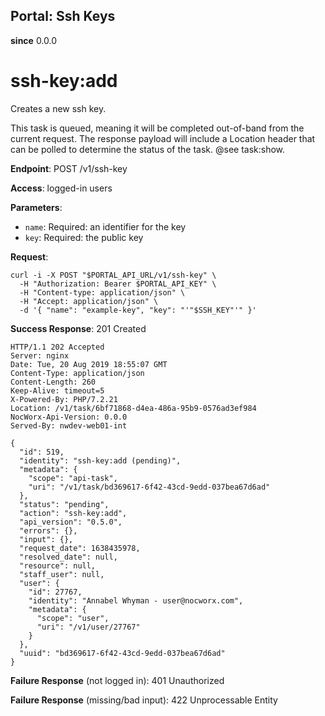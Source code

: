 Portal: Ssh Keys
----------------

**since** 0.0.0

ssh-key:add
===========

Creates a new ssh key.

This task is queued, meaning it will be completed out-of-band from the current request. The response payload will include a Location header that can be polled to determine the status of the task. @see task:show.

**Endpoint**:  POST /v1/ssh-key

**Access**: logged-in users

**Parameters**:
- `name`: Required: an identifier for the key
- `key`: Required: the public key

**Request**:
```
curl -i -X POST "$PORTAL_API_URL/v1/ssh-key" \
  -H "Authorization: Bearer $PORTAL_API_KEY" \
  -H "Content-type: application/json" \
  -H "Accept: application/json" \
  -d '{ "name": "example-key", "key": "'"$SSH_KEY"'" }'
```

**Success Response**: 201 Created
```
HTTP/1.1 202 Accepted
Server: nginx
Date: Tue, 20 Aug 2019 18:55:07 GMT
Content-Type: application/json
Content-Length: 260
Keep-Alive: timeout=5
X-Powered-By: PHP/7.2.21
Location: /v1/task/6bf71868-d4ea-486a-95b9-0576ad3ef984
NocWorx-Api-Version: 0.0.0
Served-By: nwdev-web01-int

{
  "id": 519,
  "identity": "ssh-key:add (pending)",
  "metadata": {
    "scope": "api-task",
    "uri": "/v1/task/bd369617-6f42-43cd-9edd-037bea67d6ad"
  },
  "status": "pending",
  "action": "ssh-key:add",
  "api_version": "0.5.0",
  "errors": {},
  "input": {},
  "request_date": 1638435978,
  "resolved_date": null,
  "resource": null,
  "staff_user": null,
  "user": {
    "id": 27767,
    "identity": "Annabel Whyman - user@nocworx.com",
    "metadata": {
      "scope": "user",
      "uri": "/v1/user/27767"
    }
  },
  "uuid": "bd369617-6f42-43cd-9edd-037bea67d6ad"
}
```

**Failure Response** (not logged in): 401 Unauthorized

**Failure Response** (missing/bad input): 422 Unprocessable Entity
